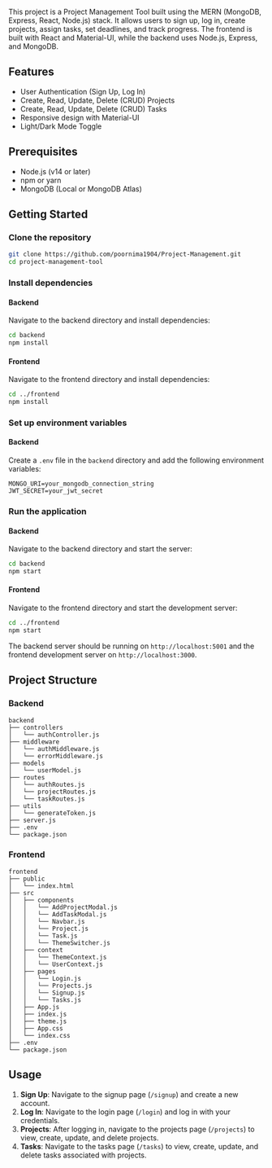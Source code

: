 
This project is a Project Management Tool built using the MERN (MongoDB, Express, React, Node.js) stack. It allows users to sign up, log in, create projects, assign tasks, set deadlines, and track progress. The frontend is built with React and Material-UI, while the backend uses Node.js, Express, and MongoDB.

## Features

- User Authentication (Sign Up, Log In)
- Create, Read, Update, Delete (CRUD) Projects
- Create, Read, Update, Delete (CRUD) Tasks
- Responsive design with Material-UI
- Light/Dark Mode Toggle

## Prerequisites

- Node.js (v14 or later)
- npm or yarn
- MongoDB (Local or MongoDB Atlas)

## Getting Started

### Clone the repository

```bash
git clone https://github.com/poornima1904/Project-Management.git
cd project-management-tool
```

### Install dependencies

#### Backend

Navigate to the backend directory and install dependencies:

```bash
cd backend
npm install
```

#### Frontend

Navigate to the frontend directory and install dependencies:

```bash
cd ../frontend
npm install
```

### Set up environment variables

#### Backend

Create a `.env` file in the `backend` directory and add the following environment variables:

```env
MONGO_URI=your_mongodb_connection_string
JWT_SECRET=your_jwt_secret
```

### Run the application

#### Backend

Navigate to the backend directory and start the server:

```bash
cd backend
npm start
```

#### Frontend

Navigate to the frontend directory and start the development server:

```bash
cd ../frontend
npm start
```

The backend server should be running on `http://localhost:5001` and the frontend development server on `http://localhost:3000`.

## Project Structure

### Backend

```
backend
├── controllers
│   └── authController.js
├── middleware
│   └── authMiddleware.js
│   └── errorMiddleware.js
├── models
│   └── userModel.js
├── routes
│   └── authRoutes.js
│   └── projectRoutes.js
│   └── taskRoutes.js
├── utils
│   └── generateToken.js
├── server.js
├── .env
└── package.json
```

### Frontend

```
frontend
├── public
│   └── index.html
├── src
│   ├── components
│   │   └── AddProjectModal.js
│   │   └── AddTaskModal.js
│   │   └── Navbar.js
│   │   └── Project.js
│   │   └── Task.js
│   │   └── ThemeSwitcher.js
│   ├── context
│   │   └── ThemeContext.js
│   │   └── UserContext.js
│   ├── pages
│   │   └── Login.js
│   │   └── Projects.js
│   │   └── Signup.js
│   │   └── Tasks.js
│   ├── App.js
│   ├── index.js
│   ├── theme.js
│   ├── App.css
│   └── index.css
├── .env
└── package.json
```

## Usage

1. **Sign Up**: Navigate to the signup page (`/signup`) and create a new account.
2. **Log In**: Navigate to the login page (`/login`) and log in with your credentials.
3. **Projects**: After logging in, navigate to the projects page (`/projects`) to view, create, update, and delete projects.
4. **Tasks**: Navigate to the tasks page (`/tasks`) to view, create, update, and delete tasks associated with projects.



